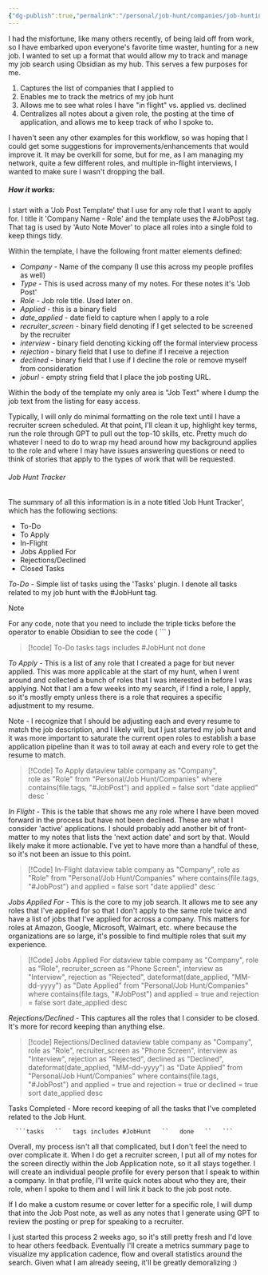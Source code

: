 ```yaml
---
{"dg-publish":true,"permalink":"/personal/job-hunt/companies/job-hunting-with-obsidian/","created":"2023-11-01T18:43:14.809-04:00"}
---
```


I had the misfortune, like many others recently, of being laid off from work, so I have embarked upon everyone's favorite time waster, hunting for a new job. I wanted to set up a format that would allow my to track and manage my job search using Obsidian as my hub. This serves a few purposes for me.

1. Captures the list of companies that I applied to
2. Enables me to track the metrics of my job hunt
3. Allows me to see what roles I have "in flight" vs. applied vs. declined
4. Centralizes all notes about a given role, the posting at the time of application, and allows me to keep track of who I spoke to.

I haven't seen any other examples for this workflow, so was hoping that I could get some suggestions for improvements/enhancements that would improve it. It may be overkill for some, but for me, as I am managing my network, quite a few different roles, and multiple in-flight interviews, I wanted to make sure I wasn't dropping the ball.

##### How it works:

I start with a 'Job Post Template' that I use for any role that I want to apply for. I title it 'Company Name - Role' and the template uses the #JobPost tag. That tag is used by 'Auto Note Mover' to place all roles into a single fold to keep things tidy.

Within the template, I have the following front matter elements defined:

- *Company* - Name of the company (I use this across my people profiles as well)
- *Type* - This is used across many of my notes. For these notes it's 'Job Post'
- *Role* - Job role title. Used later on.
- *Applied* - this is a binary field
- *date_applied* - date field to capture when I apply to a role
- *recruiter_screen* - binary field denoting if I get selected to be screened by the recruiter
- *interview* - binary field denoting kicking off the formal interview process
- *rejection* - binary field that I use to define if I receive a rejection
- *declined* - binary field that I use if I decline the role or remove myself from consideration
- *joburl* - empty string field that I place the job posting URL.

Within the body of the template my only area is "Job Text" where I dump the job text from the listing for easy access.

Typically, I will only do minimal formatting on the role text until I have a recruiter screen scheduled. At that point, I'll clean it up, highlight key terms, run the role through GPT to pull out the top-10 skills, etc. Pretty much do whatever I need to do to wrap my head around how my background applies to the role and where I may have issues answering questions or need to think of stories that apply to the types of work that will be requested.

###### Job Hunt Tracker
The summary of all this information is in a note titled 'Job Hunt Tracker', which has the following sections:

- To-Do
- To Apply
- In-Flight
- Jobs Applied For
- Rejections/Declined
- Closed Tasks

*To-Do* - Simple list of tasks using the 'Tasks' plugin. I denote all tasks related to my job hunt with the #JobHunt tag.
>[!Note]
>For any code, note that you need to include the triple ticks before the operator to enable Obsidian to see the code ( ``` )

>[!code] To-Do
>tasks
>tags includes #JobHunt 
>not done

*To Apply* - This is a list of any role that I created a page for but never applied. This was more applicable at the start of my hunt, when I went around and collected a bunch of roles that I was interested in before I was applying. Not that I am a few weeks into my search, if I find a role, I apply, so it's mostly empty unless there is a role that requires a specific adjustment to my resume.

Note - I recognize that I should be adjusting each and every resume to match the job description, and I likely will, but I just started my job hunt and it was more important to saturate the current open roles to establish a base application pipeline than it was to toil away at each and every role to get the resume to match.

>[!Code] To Apply
>dataview 
>table
>company as "Company",  
>role as "Role" 
>from "Personal/Job Hunt/Companies" 
>where contains(file.tags, "#JobPost")
>and applied = false
>sort "date applied" desc    `

*In Flight* - This is the table that shows me any role where I have been moved forward in the process but have not been declined. These are what I consider 'active' applications. I should probably add another bit of front-matter to my notes that lists the 'next action date' and sort by that. Would likely make it more actionable. I've yet to have more than a handful of these, so it's not been an issue to this point.

>[!Code] In-Flight
>dataview
>table
>company as "Company",
>role as "Role"
>from "Personal/Job Hunt/Companies"
>where contains(file.tags, "#JobPost") 
>and applied = false
> sort "date applied" desc  `

*Jobs Applied For* - This is the core to my job search. It allows me to see any roles that I've applied for so that I don't apply to the same role twice and have a list of jobs that I've applied for across a company. This matters for roles at Amazon, Google, Microsoft, Walmart, etc. where because the organizations are so large, it's possible to find multiple roles that suit my experience.

>[!Code] Jobs Applied For
>dataview
>table
>company as "Company", 
>role as "Role", 
>recruiter_screen as "Phone Screen",
>interview as "Interview",
>rejection as "Rejected",
>dateformat(date_applied, "MM-dd-yyyy") as "Date Applied"
>from "Personal/Job Hunt/Companies"
>where contains(file.tags, "#JobPost")
>and applied = true
>and rejection = false
>sort date_applied desc

*Rejections/Declined* - This captures all the roles that I consider to be closed. It's more for record keeping than anything else.

>[!code] Rejections/Declined
>dataview
>table
>company as "Company", 
>role as "Role",
>recruiter_screen as "Phone Screen",
>interview as "Interview",
>rejection as "Rejected", 
>declined as "Declined", 
>dateformat(date_applied, "MM-dd-yyyy") as "Date Applied"
>from "Personal/Job Hunt/Companies"
>where contains(file.tags, "#JobPost") 
>and applied = true 
>and rejection = true
>or declined = true
>sort date_applied desc

Tasks Completed - More record keeping of all the tasks that I've completed related to the Job Hunt.

`   ```tasks   ``   tags includes #JobHunt   ``   done   ``   ```   `

  

Overall, my process isn't all that complicated, but I don't feel the need to over complicate it. When I do get a recruiter screen, I put all of my notes for the screen directly within the Job Application note, so it all stays together. I will create an individual people profile for every person that I speak to within a company. In that profile, I'll write quick notes about who they are, their role, when I spoke to them and I will link it back to the job post note.

If I do make a custom resume or cover letter for a specific role, I will dump that into the Job Post note, as well as any notes that I generate using GPT to review the posting or prep for speaking to a recruiter.

I just started this process 2 weeks ago, so it's still pretty fresh and I'd love to hear others feedback. Eventually I'll create a metrics summary page to visualize my application cadence, flow and overall statistics around the search. Given what I am already seeing, it'll be greatly demoralizing :)

